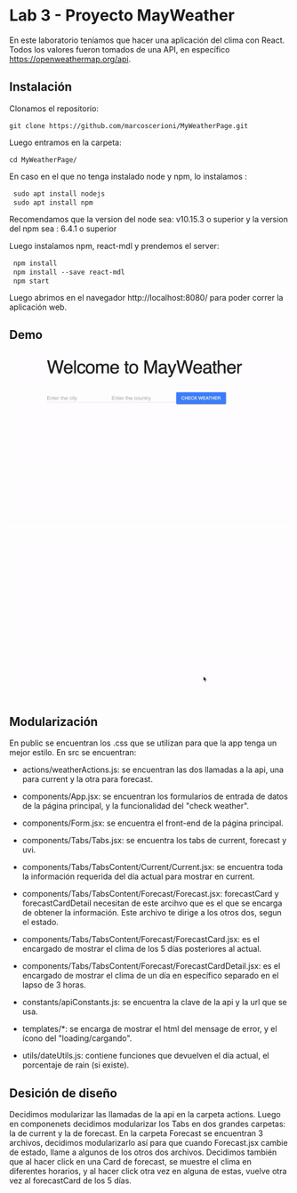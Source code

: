 # Lab 3 - Proyecto MayWeather

En este laboratorio teníamos que hacer una aplicación del clima con React. Todos los valores fueron tomados de una API, en específico https://openweathermap.org/api. 


## Instalación

Clonamos el repositorio: 

    git clone https://github.com/marcoscerioni/MyWeatherPage.git

Luego entramos en la carpeta: 

    cd MyWeatherPage/
    
En caso en el que no tenga instalado node y npm, lo instalamos :

     sudo apt install nodejs
     sudo apt install npm

Recomendamos que la version del node  sea: v10.15.3 o superior y la version del npm sea : 6.4.1 o superior

Luego instalamos npm, react-mdl y prendemos el server:

	 npm install
	 npm install --save react-mdl
	 npm start

Luego abrimos en el navegador http://localhost:8080/ para poder correr la aplicación web.

## Demo
![](Demo.gif)

## Modularización

 En public se encuentran los .css que se utilizan para que la app tenga un mejor estilo. 
 En src se encuentran: 
 - actions/weatherActions.js: se encuentran las dos llamadas a la api, una para current y la otra para forecast.
 
 - components/App.jsx: se encuentran los formularios de entrada de datos de la página principal, y la funcionalidad del "check weather".
 
 - components/Form.jsx: se encuentra el front-end de la página principal. 
 
 - components/Tabs/Tabs.jsx: se encuentra los tabs de current, forecast y uvi. 
 
 - components/Tabs/TabsContent/Current/Current.jsx: se encuentra toda la información requerida del día actual para mostrar en current. 
 
 - components/Tabs/TabsContent/Forecast/Forecast.jsx: forecastCard y forecastCardDetail necesitan de este arcihvo que es el que se encarga de obtener la información. Este archivo te dirige a los otros dos, segun el estado. 
 
 - components/Tabs/TabsContent/Forecast/ForecastCard.jsx: es el encargado de mostrar el clima de los 5 días posteriores al actual.
 
 - components/Tabs/TabsContent/Forecast/ForecastCardDetail.jsx: es el encargado de mostrar el clima de un día en específico separado en el lapso de 3 horas.
 
 - constants/apiConstants.js: se encuentra la clave de la api y  la url que se usa.
 
 - templates/*: se encarga de mostrar el html del mensage de error, y el ícono del "loading/cargando".
 
 - utils/dateUtils.js: contiene funciones que devuelven el día actual, el porcentaje de rain (si existe).
 
 ## Desición de diseño
 Decidimos modularizar las llamadas de la api en la carpeta actions. 
 Luego en componenets decidimos modularizar los Tabs en dos grandes carpetas: la de current y la de forecast. 
 En la carpeta Forecast se encuentran 3 archivos, decidimos modularizarlo así para que cuando Forecast.jsx cambie de estado, llame a algunos de los otros dos archivos. 
 Decidimos también que al hacer click en una Card de forecast, se muestre el clima en diferentes horarios, y al hacer click otra vez en alguna de estas, vuelve otra vez al forecastCard de los 5 días. 

